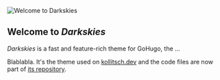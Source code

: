 ![Welcome to *Darkskies*](.github/darkskies.webp)

## Welcome to *Darkskies*

*Darkskies* is a fast and feature-rich theme for GoHugo, the ...

Blablabla. It's the theme used on [kollitsch.dev](https://kollitsch.dev/) and the code files are now part of [its repository](https://github.com/davidsneighbour/kollitsch.dev).
